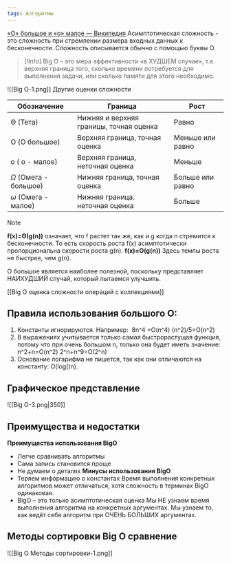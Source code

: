 ```yaml
---
tags: Алгоритмы
---
```

[«O» большое и «o» малое — Википедия](https://ru.wikipedia.org/wiki/%C2%ABO%C2%BB_%D0%B1%D0%BE%D0%BB%D1%8C%D1%88%D0%BE%D0%B5_%D0%B8_%C2%ABo%C2%BB_%D0%BC%D0%B0%D0%BB%D0%BE%D0%B5)
Асимптотическая сложность - это сложность при стремлении размера входных данных к бесконечности. Сложность описывается обычно с помощью буквы O.
>[!Info]
>Big O – это мера эффективности «в ХУДШЕМ случае», т.е. верхняя граница того, сколько времени потребуется для выполнения задачи, или сколько памяти для этого необходимо.

![[Big O-1.png]]
Другие оценки сложности

| Обозначение | Граница | Рост |
| ---- | ---- | ---- |
| Θ (Тета) | Нижняя и верхняя границы, точная оценка | Равно |
| O (О большое) | Верхняя граница, точная оценка | Меньше или равно |
| o ( о - малое) | Верхняя граница, неточная оценка | Меньше |
| $\Omega$ (Омега - большое) | Нижняя граница, точная оценка | Больше или равно |
| $\omega$ (Омега - малое) | Нижняя граница. неточная оценка | Больше |

>[!note]
**f(x)=Θ(g(n))** означает, что f растет так же, как и g когда n стремится к бесконечности.
То есть скорость роста f(x) асимптотически пропорциональна скорости роста g(n).
**f(x)=O(g(n))** Здесь темпы роста не быстрее, чем g(n).
>
O большое является наиболее полезной, поскольку представляет НАИХУДШИЙ случай, который пытаемся улучшить.

[[Big O оценка сложности операций с коллекциями]]
## Правила использования большого O:
1. Константы игнорируются. Например: 
    8n^4 =O(n^4)
    (n^2)/5=O(n^2)
2. В выражениях учитывается только самая быстрорастущая функция, потому что при очень большом n, только она будет иметь значение:
    n^2+n=O(n^2)
    2^n+n^9=O(2^n)
3. Основание логарифма не пишется, так как они отличаются на константу: O(log()n).
## Графическое представление
![[Big O-3.png|350]]

## Преимущества и недостатки
**Преимущества использования BigО**
- Легче сравнивать алгоритмы
- Сама запись становится проще
- Не думаем о деталях
**Минусы использования BigO**
- Теряем информацию о константах Время выполнения конкретных алгоритмов может отличаться, хотя сложность в терминах BigO одинаковая.
- BigO – это только асимптотическая оценка
Мы НЕ узнаем время выполнения алгоритма на конкретных аргументах. Мы узнаем то, как ведёт себя алгоритм при ОЧЕНЬ БОЛЬШИХ аргументах.

## Методы сортировки Big O сравнение
![[Big O Методы сортировки-1.png]]
